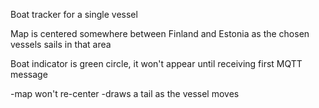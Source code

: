 Boat tracker for a single vessel

Map is centered somewhere between Finland and Estonia as the chosen vessels sails in that area

Boat indicator is green circle, it won't appear until receiving first MQTT message

-map won't re-center
-draws a tail as the vessel moves
